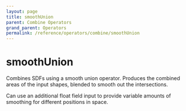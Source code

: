 ```yaml
---
layout: page
title: smoothUnion
parent: Combine Operators
grand_parent: Operators
permalink: /reference/operators/combine/smoothUnion
---
```


# smoothUnion



Combines SDFs using a smooth union operator.
Produces the combined areas of the input shapes, blended to smooth out the intersections.

Can use an additional float field input to provide variable amounts of smoothing for different positions in space.
